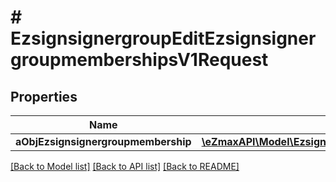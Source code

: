 # # EzsignsignergroupEditEzsignsignergroupmembershipsV1Request

## Properties

Name | Type | Description | Notes
------------ | ------------- | ------------- | -------------
**aObjEzsignsignergroupmembership** | [**\eZmaxAPI\Model\EzsignsignergroupmembershipRequestCompound[]**](EzsignsignergroupmembershipRequestCompound.md) |  |

[[Back to Model list]](../../README.md#models) [[Back to API list]](../../README.md#endpoints) [[Back to README]](../../README.md)
